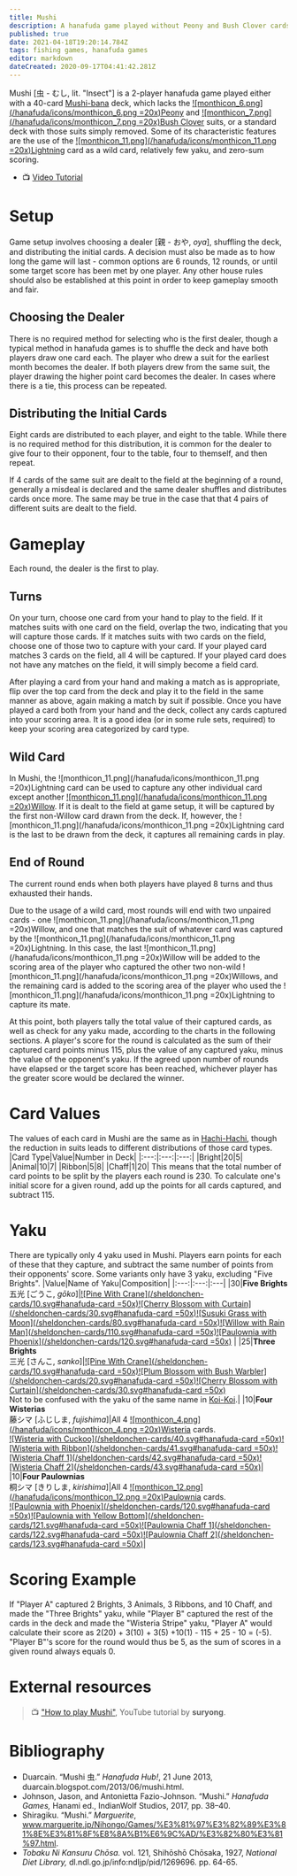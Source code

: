 ```yaml
---
title: Mushi
description: A hanafuda game played without Peony and Bush Clover cards
published: true
date: 2021-04-18T19:20:14.784Z
tags: fishing games, hanafuda games
editor: markdown
dateCreated: 2020-09-17T04:41:42.281Z
---
```


Mushi [虫 - むし, lit. "Insect"] is a 2-player hanafuda game played either with a 40-card [Mushi-bana](/en/hanafuda/patterns/mushibana) deck, which lacks the [![monthicon_6.png](/hanafuda/icons/monthicon_6.png =20x)Peony](/en/hanafuda/suits/peony) and [![monthicon_7.png](/hanafuda/icons/monthicon_7.png =20x)Bush Clover](/en/hanafuda/suits/bush-clover) suits, or a standard deck with those suits simply removed. Some of its characteristic features are the use of the [![monthicon_11.png](/hanafuda/icons/monthicon_11.png =20x)Lightning](/en/hanafuda/suits/willow#lightning) card as a wild card, relatively few yaku, and zero-sum scoring.

* 📺 [Video Tutorial](/en/hanafuda/games/mushi#external-resources)

# Setup
Game setup involves choosing a dealer [親 - おや, *oya*], shuffling the deck, and distributing the initial cards. A decision must also be made as to how long the game will last - common options are 6 rounds, 12 rounds, or until some target score has been met by one player. Any other house rules should also be established at this point in order to keep gameplay smooth and fair.
## Choosing the Dealer
There is no required method for selecting who is the first dealer, though a typical method in hanafuda games is to shuffle the deck and have both players draw one card each. The player who drew a suit for the earliest month becomes the dealer. If both players drew from the same suit, the player drawing the higher point card becomes the dealer. In cases where there is a tie, this process can be repeated.
## Distributing the Initial Cards
Eight cards are distributed to each player, and eight to the table. While there is no required method for this distribution, it is common for the dealer to give four to their opponent, four to the table, four to themself, and then repeat.

If 4 cards of the same suit are dealt to the field at the beginning of a round, generally a misdeal is declared and the same dealer shuffles and distributes cards once more. The same may be true in the case that that 4 pairs of different suits are dealt to the field.
# Gameplay
Each round, the dealer is the first to play.
## Turns
On your turn, choose one card from your hand to play to the field. If it matches suits with one card on the field, overlap the two, indicating that you will capture those cards. If it matches suits with two cards on the field, choose one of those two to capture with your card. If your played card matches 3 cards on the field, all 4 will be captured. If your played card does not have any matches on the field, it will simply become a field card.

After playing a card from your hand and making a match as is appropriate, flip over the top card from the deck and play it to the field in the same manner as above, again making a match by suit if possible. Once you have played a card both from your hand and the deck, collect any cards captured into your scoring area. It is a good idea (or in some rule sets, required) to keep your scoring area categorized by card type.
## Wild Card
In Mushi, the ![monthicon_11.png](/hanafuda/icons/monthicon_11.png =20x)Lightning card can be used to capture any other individual card except another [![monthicon_11.png](/hanafuda/icons/monthicon_11.png =20x)Willow](/en/hanafuda/suits/willow). If it is dealt to the field at game setup, it will be captured by the first non-Willow card drawn from the deck. If, however, the ![monthicon_11.png](/hanafuda/icons/monthicon_11.png =20x)Lightning card is the last to be drawn from the deck, it captures all remaining cards in play.
## End of Round
The current round ends when both players have played 8 turns and thus exhausted their hands.

Due to the usage of a wild card, most rounds will end with two unpaired cards - one ![monthicon_11.png](/hanafuda/icons/monthicon_11.png =20x)Willow, and one that matches the suit of whatever card was captured by the ![monthicon_11.png](/hanafuda/icons/monthicon_11.png =20x)Lightning. In this case, the last ![monthicon_11.png](/hanafuda/icons/monthicon_11.png =20x)Willow will be added to the scoring area of the player who captured the other two non-wild ![monthicon_11.png](/hanafuda/icons/monthicon_11.png =20x)Willows, and the remaining card is added to the scoring area of the player who used the ![monthicon_11.png](/hanafuda/icons/monthicon_11.png =20x)Lightning to capture its mate.

At this point, both players tally the total value of their captured cards, as well as check for any yaku made, according to the charts in the following sections. A player's score for the round is calculated as the sum of their captured card points minus 115, plus the value of any captured yaku, minus the value of the opponent's yaku. If the agreed upon number of rounds have elapsed or the target score has been reached, whichever player has the greater score would be declared the winner.
# Card Values
The values of each card in Mushi are the same as in [Hachi-Hachi](/en/hanafuda/games/hachi-hachi), though the reduction in suits leads to different distributions of those card types.
|Card Type|Value|Number in Deck|
|:---:|:---:|:---:|
|Bright|20|5|
|Animal|10|7|
|Ribbon|5|8|
|Chaff|1|20|
This means that the total number of card points to be split by the players each round is 230. To calculate one's initial score for a given round, add up the points for all cards captured, and subtract 115.
# Yaku
There are typically only 4 yaku used in Mushi. Players earn points for each of these that they capture, and subtract the same number of points from their opponents' score. Some variants only have 3 yaku, excluding "Five Brights".
|Value|Name of Yaku|Composition|
|:---:|:---:|:---|
|30|**Five Brights**<br>五光 [ごうこ, *gōko*]|[![Pine With Crane](/sheldonchen-cards/10.svg#hanafuda-card =50x)](/en/hanafuda/suits/pine#crane-with-sun)[![Cherry Blossom with Curtain](/sheldonchen-cards/30.svg#hanafuda-card =50x)](/en/hanafuda/suits/cherry-blossom#flower-viewing-curtain)[![Susuki Grass with Moon](/sheldonchen-cards/80.svg#hanafuda-card =50x)](/en/hanafuda/suits/susuki-grass#full-moon)[![Willow with Rain Man](/sheldonchen-cards/110.svg#hanafuda-card =50x)](/en/hanafuda/suits/willow#rain-man)[![Paulownia with Phoenix](/sheldonchen-cards/120.svg#hanafuda-card =50x)](/en/hanafuda/suits/paulownia#phoenix)
|
|25|**Three Brights**<br>三光 [さんこ, *sanko*]|[![Pine With Crane](/sheldonchen-cards/10.svg#hanafuda-card =50x)](/en/hanafuda/suits/pine#crane-with-sun)[![Plum Blossom with Bush Warbler](/sheldonchen-cards/20.svg#hanafuda-card =50x)](/en/hanafuda/suits/plum-blossom#bush-warbler)[![Cherry Blossom with Curtain](/sheldonchen-cards/30.svg#hanafuda-card =50x)](/en/hanafuda/suits/cherry-blossom#flower-viewing-curtain)<br>Not to be confused with the yaku of the same name in [Koi-Koi](/en/hanafuda/games/koi-koi).|
|10|**Four Wisterias**<br>藤シマ [ふじしま, *fujishima*]|All 4 [![monthicon_4.png](/hanafuda/icons/monthicon_4.png =20x)Wisteria](/en/hanafuda/suits/wisteria) cards.<br>[![Wisteria with Cuckoo](/sheldonchen-cards/40.svg#hanafuda-card =50x)](/en/hanafuda/suits/wisteria#cuckoo-with-crescent-moon)[![Wisteria with Ribbon](/sheldonchen-cards/41.svg#hanafuda-card =50x)](/en/hanafuda/suits/wisteria#plain-ribbon)[![Wisteria Chaff 1](/sheldonchen-cards/42.svg#hanafuda-card =50x)](/en/hanafuda/suits/wisteria#chaff)[![Wisteria Chaff 2](/sheldonchen-cards/43.svg#hanafuda-card =50x)](/en/hanafuda/suits/wisteria#chaff)|
|10|**Four Paulownias**<br>桐シマ [きりしま, *kirishima*]|All 4 [![monthicon_12.png](/hanafuda/icons/monthicon_12.png =20x)Paulownia](/en/hanafuda/suits/paulownia) cards.<br>[![Paulownia with Phoenix](/sheldonchen-cards/120.svg#hanafuda-card =50x)](/en/hanafuda/suits/paulownia#phoenix)[![Paulownia with Yellow Bottom](/sheldonchen-cards/121.svg#hanafuda-card =50x)](/en/hanafuda/suits/paulownia#yellow-bottom-chaff)[![Paulownia Chaff 1](/sheldonchen-cards/122.svg#hanafuda-card =50x)](/en/hanafuda/suits/paulownia#other-chaff)[![Paulownia Chaff 2](/sheldonchen-cards/123.svg#hanafuda-card =50x)](/en/hanafuda/suits/paulownia#other-chaff)|
# Scoring Example
If "Player A" captured 2 Brights, 3 Animals, 3 Ribbons, and 10 Chaff, and made the "Three Brights" yaku, while "Player B" captured the rest of the cards in the deck and made the "Wisteria Stripe" yaku, "Player A" would calculate their score as 2(20) + 3(10) + 3(5) +10(1) - 115 + 25 - 10 = (-5). "Player B"'s score for the round would thus be 5, as the sum of scores in a given round always equals 0.

# External resources
> 📺 ["How to play Mushi"](https://youtu.be/Kws5lvlN-QQ), YouTube tutorial by **suryong**.

# Bibliography
- Duarcain. “Mushi 虫.” *Hanafuda Hub!*, 21 June 2013, duarcain.blogspot.com/2013/06/mushi.html.
- Johnson, Jason, and Antonietta Fazio-Johnson. “Mushi.” *Hanafuda Games,* Hanami ed., IndianWolf Studios, 2017, pp. 38–40. 
- Shiragiku. “Mushi.”  *Marguerite*, www.marguerite.jp/Nihongo/Games/%E3%81%97%E3%82%89%E3%81%8E%E3%81%8F%E8%8A%B1%E6%9C%AD/%E3%82%80%E3%81%97.html. 
- *Tobaku Ni Kansuru Chōsa.* vol. 121, Shihōshō Chōsaka, 1927, *National Diet Library,* dl.ndl.go.jp/info:ndljp/pid/1269696. pp. 64-65.

